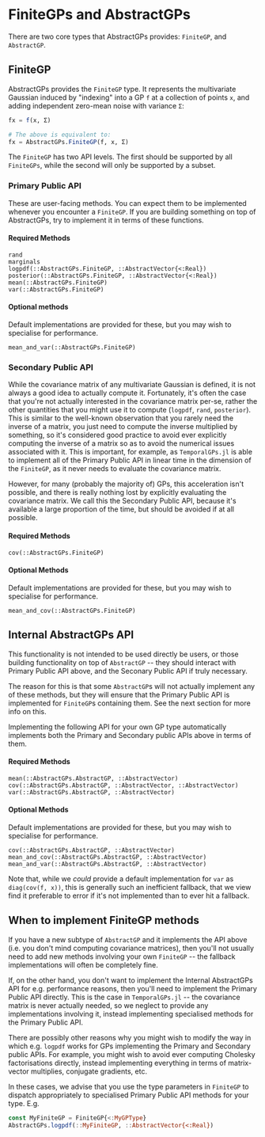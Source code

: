 # FiniteGPs and AbstractGPs

There are two core types that AbstractGPs provides: `FiniteGP`, and `AbstractGP`.


## FiniteGP

AbstractGPs provides the `FiniteGP` type. It represents the multivariate Gaussian induced by "indexing" into a GP `f` at a collection of points `x`, and adding independent zero-mean noise with variance `Σ`:
```julia
fx = f(x, Σ)

# The above is equivalent to:
fx = AbstractGPs.FiniteGP(f, x, Σ)
```

The `FiniteGP` has two API levels.
The first should be supported by all `FiniteGPs`, while the second will only be supported by a subset.



### Primary Public API

These are user-facing methods.
You can expect them to be implemented whenever you encounter a `FiniteGP`.
If you are building something on top of AbstractGPs, try to implement it in terms of these functions.

#### Required Methods

```@docs
rand
marginals
logpdf(::AbstractGPs.FiniteGP, ::AbstractVector{<:Real})
posterior(::AbstractGPs.FiniteGP, ::AbstractVector{<:Real})
mean(::AbstractGPs.FiniteGP)
var(::AbstractGPs.FiniteGP)

```

#### Optional methods
Default implementations are provided for these, but you may wish to specialise for performance.
```@docs
mean_and_var(::AbstractGPs.FiniteGP)
```



### Secondary Public API

While the covariance matrix of any multivariate Gaussian is defined, it is not always a good idea to actually compute it.
Fortunately, it's often the case that you're not actually interested in the covariance matrix per-se, rather the other quantities that you might use it to compute (`logpdf`, `rand`, `posterior`).
This is similar to the well-known observation that you rarely need the inverse of a matrix, you just need to compute the inverse multiplied by something, so it's considered good practice to avoid ever explicitly computing the inverse of a matrix so as to avoid the numerical issues associated with it.
This is important, for example, as `TemporalGPs.jl` is able to implement all of the Primary Public API in linear time in the dimension of the `FiniteGP`, as it never needs to evaluate the covariance matrix.

However, for many (probably the majority of) GPs, this acceleration isn't possible, and there is really nothing lost by explicitly evaluating the covariance matrix.
We call this the Secondary Public API, because it's available a large proportion of the time, but should be avoided if at all possible.

#### Required Methods

```@docs
cov(::AbstractGPs.FiniteGP)
```

#### Optional Methods
Default implementations are provided for these, but you may wish to specialise for performance.
```@docs
mean_and_cov(::AbstractGPs.FiniteGP)
```


## Internal AbstractGPs API

This functionality is not intended to be used directly be users, or those building functionality on top of `AbstractGP` -- they should interact with Primary Public API above, and the Seconary Public API if truly necessary.

The reason for this is that some `AbstractGP`s will not actually implement any of these methods, but they will ensure that the Primary Public API is implemented for `FiniteGP`s containing them.
See the next section for more info on this.

Implementing the following API for your own GP type automatically implements both the Primary and Secondary public APIs above in terms of them.


#### Required Methods

```@docs
mean(::AbstractGPs.AbstractGP, ::AbstractVector)
cov(::AbstractGPs.AbstractGP, ::AbstractVector, ::AbstractVector)
var(::AbstractGPs.AbstractGP, ::AbstractVector)
```

#### Optional Methods
Default implementations are provided for these, but you may wish to specialise for performance.
```@docs
cov(::AbstractGPs.AbstractGP, ::AbstractVector)
mean_and_cov(::AbstractGPs.AbstractGP, ::AbstractVector)
mean_and_var(::AbstractGPs.AbstractGP, ::AbstractVector)
```

Note that, while we _could_ provide a default implementation for `var` as `diag(cov(f, x))`, this is generally such an inefficient fallback, that we view find it preferable to error if it's not implemented than to ever hit a fallback.



## When to implement FiniteGP methods

If you have a new subtype of `AbstractGP` and it implements the API above (i.e. you don't mind computing covariance matrices), then you'll not usually need to add new methods involving your own `FiniteGP` -- the fallback implementations will often be completely fine.

If, on the other hand, you don't want to implement the Internal AbstractGPs API for e.g. performance reasons, then you'll need to implement the Primary Public API directly.
This is the case in `TemporalGPs.jl` -- the covariance matrix is never actually needed, so we neglect to provide any implementations involving it, instead implementing specialised methods for the Primary Public API.

There are possibly other reasons why you might wish to modify the way in which e.g. `logpdf` works for GPs implementing the Primary and Secondary public APIs.
For example, you might wish to avoid ever computing Cholesky factorisations directly, instead implementing everything in terms of matrix-vector multiplies, conjugate gradients, etc.

In these cases, we advise that you use the type parameters in `FiniteGP` to dispatch appropriately to specialised Primary Public API methods for your type. E.g.
```julia
const MyFiniteGP = FiniteGP{<:MyGPType}
AbstractGPs.logpdf(::MyFiniteGP, ::AbstractVector{<:Real})
```

